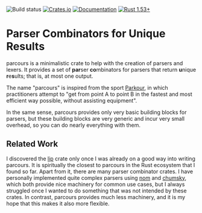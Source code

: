 ![Build status](https://github.com/01mf02/parcours/actions/workflows/rust.yml/badge.svg)
[![Crates.io](https://img.shields.io/crates/v/parcours.svg)](https://crates.io/crates/parcours)
[![Documentation](https://docs.rs/parcours/badge.svg)](https://docs.rs/parcours)
[![Rust 1.53+](https://img.shields.io/badge/rust-1.53+-orange.svg)](https://www.rust-lang.org)

# Parser Combinators for Unique Results

parcours is a minimalistic crate to help with the creation of parsers and lexers.
It provides a set of **par**ser **co**mbinators for parsers that return
**u**nique **r**e**s**ults; that is, at most one output.

The name "parcours" is inspired from the sport [Parkour],
in which practitioners attempt to
"get from point A to point B in the fastest and most efficient way possible,
without assisting equipment".

In the same sense, parcours provides only very basic building blocks for parsers,
but these building blocks are very generic and incur very small overhead,
so you can do nearly everything with them.

[Parkour]: https://en.wikipedia.org/wiki/Parkour

## Related Work

I discovered the [lip] crate only once I was already on a good way into writing parcours.
It is spiritually the closest to parcours in the Rust ecosystem that I found so far.
Apart from it, there are many parser combinator crates.
I have personally implemented quite complex parsers using [nom] and [chumsky],
which both provide nice machinery for common use cases, but
I always struggled once I wanted to do something that was not intended by these crates.
In contrast, parcours provides much less machinery,
and it is my hope that this makes it also more flexible.

[lip]: https://crates.io/crates/lip
[nom]: https://crates.io/crates/nom
[chumsky]: https://crates.io/crates/chumsky
